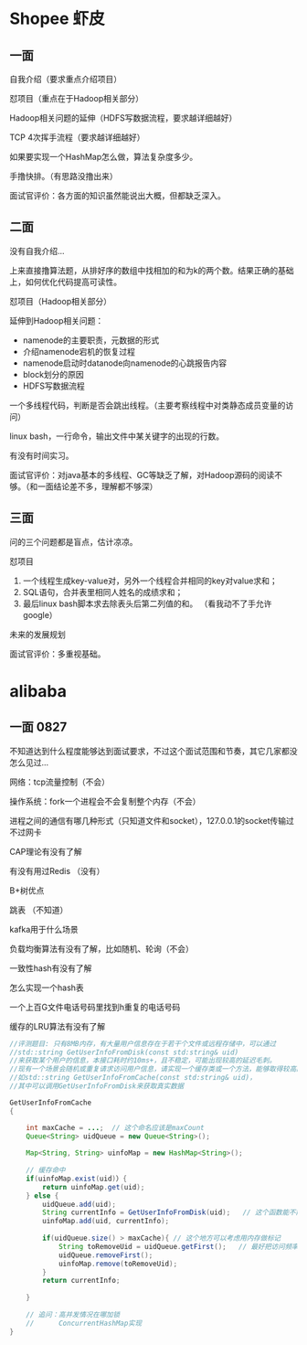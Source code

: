 


# Shopee 虾皮

## 一面

自我介绍（要求重点介绍项目）

怼项目（重点在于Hadoop相关部分）

Hadoop相关问题的延伸（HDFS写数据流程，要求越详细越好）

TCP 4次挥手流程（要求越详细越好）

如果要实现一个HashMap怎么做，算法复杂度多少。

手撸快排。（有思路没撸出来）


面试官评价：各方面的知识虽然能说出大概，但都缺乏深入。


## 二面

没有自我介绍...

上来直接撸算法题，从排好序的数组中找相加的和为k的两个数。结果正确的基础上，如何优化代码提高可读性。

怼项目（Hadoop相关部分）

延伸到Hadoop相关问题：

- namenode的主要职责，元数据的形式
- 介绍namenode宕机的恢复过程
- namenode启动时datanode向namenode的心跳报告内容
- block划分的原因
- HDFS写数据流程

一个多线程代码，判断是否会跳出线程。（主要考察线程中对类静态成员变量的访问）

linux bash，一行命令，输出文件中某关键字的出现的行数。

有没有时间实习。

面试官评价：对java基本的多线程、GC等缺乏了解，对Hadoop源码的阅读不够。（和一面结论差不多，理解都不够深）

## 三面

问的三个问题都是盲点，估计凉凉。

怼项目

1. 一个线程生成key-value对，另外一个线程合并相同的key对value求和；
2. SQL语句，合并表里相同人姓名的成绩求和；
3. 最后linux bash脚本求去除表头后第二列值的和。 （看我动不了手允许google）

未来的发展规划

面试官评价：多重视基础。


# alibaba

## 一面  0827

不知道达到什么程度能够达到面试要求，不过这个面试范围和节奏，其它几家都没怎么见过...

网络：tcp流量控制（不会）

操作系统：fork一个进程会不会复制整个内存（不会）

进程之间的通信有哪几种形式（只知道文件和socket），127.0.0.1的socket传输过不过网卡

CAP理论有没有了解

有没有用过Redis （没有）

B+树优点

跳表 （不知道）

kafka用于什么场景

负载均衡算法有没有了解，比如随机、轮询（不会）

一致性hash有没有了解

怎么实现一个hash表

一个上百G文件电话号码里找到h重复的电话号码

缓存的LRU算法有没有了解


```java
//评测题目: 只有8MB内存，有大量用户信息存在于若干个文件或远程存储中，可以通过
//std::string GetUserInfoFromDisk(const std:string& uid)
//来获取某个用户的信息，本接口耗时约10ms+，且不稳定，可能出现较高的延迟毛刺。
//现有一个场景会随机或重复请求访问用户信息，请实现一个缓存类或一个方法，能够取得较高的期望性能。
//如std::string GetUserInfoFromCache(const std:string& uid)，
//其中可以调用GetUserInfoFromDisk来获取真实数据

GetUserInfoFromCache
{

    int maxCache = ...;  // 这个命名应该是maxCount
	Queue<String> uidQueue = new Queue<String>();
    
    Map<String, String> uinfoMap = new HashMap<String>();
    
    // 缓存命中
    if(uinfoMap.exist(uid)）{
    	return uinfoMap.get(uid);
    } else {
    	uidQueue.add(uid);
        String currentInfo = GetUserInfoFromDisk(uid);   // 这个函数能不能加锁（不能，避免磁盘问题导致整个并发挂了）
        uinfoMap.add(uid, currentInfo);
        
		if(uidQueue.size() > maxCache){ // 这个地方可以考虑用内存做标记
            String toRemoveUid = uidQueue.getFirst();   // 最好把访问频率高的放到队列后
            uidQueue.removeFirst();
            uinfoMap.remove(toRemoveUid);
        }
		return currentInfo;       
        
    }
    
    // 追问：高并发情况在哪加锁
    //      ConcurrentHashMap实现
}

```
